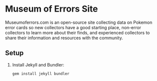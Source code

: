 # Museum of Errors Site

Museumoferrors.com is an open-source site collecting data on Pokemon error cards so new collectors have a good starting place, non-error collectors to learn more about their finds, and experienced collectors to share their information and resources with the community.

## Setup

1. Install Jekyll and Bundler:
   ```sh
   gem install jekyll bundler

